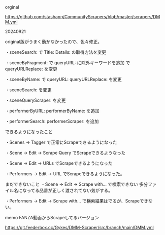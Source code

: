 orginal

https://github.com/stashapp/CommunityScrapers/blob/master/scrapers/DMM.yml

20240921

original版がうまく動かなかったので、色々修正。

・sceneSearch: で Title: Details: の取得方法を変更

・sceneByFragment: で queryURL: に除外キーワードを追加
                   で queryURLReplace: を変更

・sceneByName: で queryURL: queryURLReplace: を変更

・sceneSearch: を変更

・sceneQueryScraper: を変更

・performerByURL: performerByName: を追加

・performerSearch: performerScraper: を追加


できるようになったこと

・Scenes → Tagger で正常にScrapeできるようになった

・Scene → Edit → Scrape Query でScrapeできるようなった

・Scene → Edit → URLs でScrapeできるようになった

・Performers → Edit → URL でScrapeできるようになった。


まだできないこと
・Scene → Edit → Scrape with... で検索できない
  多分ファイル名になってる品番が正しく渡されてない気がする。

・Performers → Edit → Scrape with... で検索結果はでるが、Scrapeできない。


memo
FANZA動画からScrapeしてるバージョン

https://git.feederbox.cc/Gykes/DMM-Scraper/src/branch/main/DMM.yml
